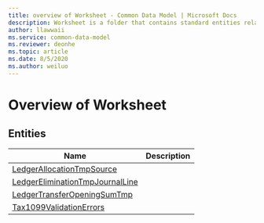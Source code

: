 ```yaml
---
title: overview of Worksheet - Common Data Model | Microsoft Docs
description: Worksheet is a folder that contains standard entities related to the Common Data Model.
author: llawwaii
ms.service: common-data-model
ms.reviewer: deonhe
ms.topic: article
ms.date: 8/5/2020
ms.author: weiluo
---
```


# Overview of Worksheet


## Entities

|Name|Description|
|---|---|
|[LedgerAllocationTmpSource](LedgerAllocationTmpSource.md)||
|[LedgerEliminationTmpJournalLine](LedgerEliminationTmpJournalLine.md)||
|[LedgerTransferOpeningSumTmp](LedgerTransferOpeningSumTmp.md)||
|[Tax1099ValidationErrors](Tax1099ValidationErrors.md)||
